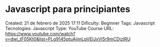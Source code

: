 # Javascript para principiantes

Created: 21 de febrero de 2025 17:11
Dificulty: Beginner
Tags: Javascript
Tecnologies: Javascript
Type: YouTube Course
URL: https://www.youtube.com/watch?v=dwi_tF05Kt0&list=PLg9145ptuAijmLpVEIJxVl5r9mCDjzIRU